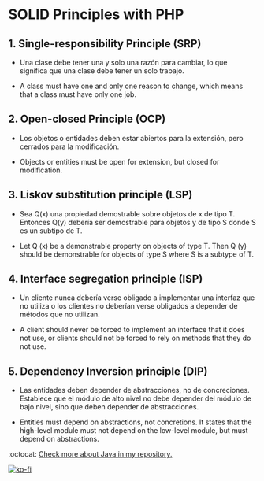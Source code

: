 # SOLID Principles with PHP

## 1. Single-responsibility Principle (SRP)

- Una clase debe tener una y solo una razón para cambiar, lo que significa que una clase debe tener un solo trabajo.  

- A class must have one and only one reason to change, which means that a class must have only one job.

## 2. Open-closed Principle (OCP)

- Los objetos o entidades deben estar abiertos para la extensión, pero cerrados para la modificación.  

- Objects or entities must be open for extension, but closed for modification.

## 3. Liskov substitution principle (LSP)

- Sea Q(x) una propiedad demostrable sobre objetos de x de tipo T. Entonces Q(y) debería ser demostrable para objetos y de tipo S donde S es un subtipo de T.

- Let Q (x) be a demonstrable property on objects of type T. Then Q (y) should be demonstrable for objects of type S where S is a subtype of T.
  
## 4. Interface segregation principle (ISP)

- Un cliente nunca debería verse obligado a implementar una interfaz que no utiliza o los clientes no deberían verse obligados a depender de métodos que no utilizan.

- A client should never be forced to implement an interface that it does not use, or clients should not be forced to rely on methods that they do not use.
  
## 5. Dependency Inversion principle (DIP)

- Las entidades deben depender de abstracciones, no de concreciones. Establece que el módulo de alto nivel no debe depender del módulo de bajo nivel, sino que deben depender de abstracciones.

- Entities must depend on abstractions, not concretions. It states that the high-level module must not depend on the low-level module, but must depend on abstractions.
  
:octocat: [Check more about Java in my repository.](https://github.com/FernandoCalmet/SOLID-principles)

[![ko-fi](https://www.ko-fi.com/img/githubbutton_sm.svg)](https://ko-fi.com/T6T41JKMI)
